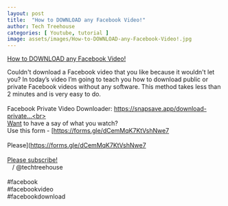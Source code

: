 ```yaml
---
layout: post
title:  "How to DOWNLOAD any Facebook Video!"
author: Tech Treehouse
categories: [ Youtube, tutorial ]
image: assets/images/How-to-DOWNLOAD-any-Facebook-Video!.jpg
---
```


[How to DOWNLOAD any Facebook Video!](https://youtube.com/watch?v=J4YgaM22W_8)

Couldn't download a Facebook video that you like because it wouldn't let you? In today’s video I’m going to teach you how to download public or private Facebook videos without any software. This method takes less than 2 minutes and is very easy to do.<br><br>Facebook Private Video Downloader: [https://snapsave.app/download-private...<br><br>Want](https://snapsave.app/download-private...<br><br>Want) to have a say of what you watch?<br>Use this form - [https://forms.gle/dCemMqK7KtVshNwe7<br><br>Please](https://forms.gle/dCemMqK7KtVshNwe7<br><br>[Please subscribe!](https://youtube.com/techtreehouse/?sub_confirmation=1)<br>   / @techtreehouse  <br><br>#facebook <br>#facebookvideo <br>#facebookdownload

